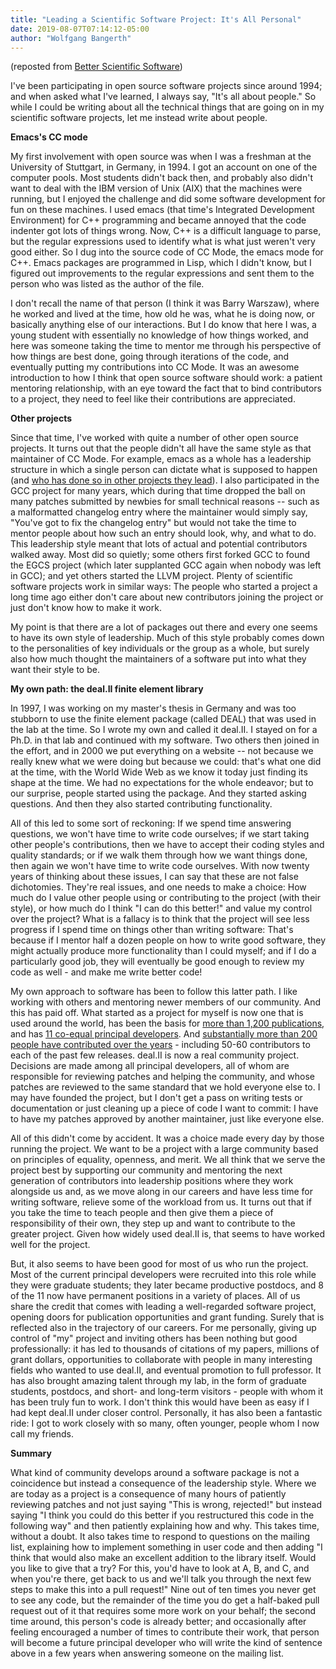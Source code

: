 ```yaml
---
title: "Leading a Scientific Software Project: It's All Personal"
date: 2019-08-07T07:14:12-05:00
author: "Wolfgang Bangerth"
---
```

(reposted from [Better Scientific Software](https://bssw.io/blog_posts/leading-a-scientific-software-project-it-s-all-personal))


I've been participating in open source software projects since around 1994; and when asked what I've learned, I always say, 
"It's all about people." So while I could be writing about all the technical things that are going on in my scientific software projects, 
let me instead write about people.

**Emacs's CC mode**

My first involvement with open source was when I was a freshman at the University of Stuttgart, in Germany, in 1994. I got an account on 
one of the computer pools. Most students didn't back then, and probably also didn't want to deal with the IBM version of Unix (AIX) 
that the machines were running, but I enjoyed the challenge and did some software development for fun on these machines. I used emacs 
(that time's Integrated Development Environment) for C++ programming and became annoyed that the code indenter got lots of things wrong. 
Now, C++ is a difficult language to parse, but the regular expressions used to identify what is what just weren't very good either. So I 
dug into the source code of CC Mode, the emacs mode for C++. Emacs packages are programmed in Lisp, which I didn't know, but I figured out 
improvements to the regular expressions and sent them to the person who was listed as the author of the file.

I don't recall the name of that person (I think it was Barry Warszaw), where he worked and lived at the time, how old he was, what he 
is doing now, or basically anything else of our interactions. But I do know that here I was, a young student with essentially no knowledge 
of how things worked, and here was someone taking the time to mentor me through his perspective of how things are best done, going 
through iterations of the code, and eventually putting my contributions into CC Mode. It was an awesome introduction to how I think that 
open source software should work: a patient mentoring relationship, with an eye toward the fact that to bind contributors to a project, 
they need to feel like their contributions are appreciated.

**Other projects**

Since that time, I've worked with quite a number of other open source projects. It turns out that the people didn't all have the 
same style as that maintainer of CC Mode. For example, emacs as a whole has a leadership structure in which a single person can 
dictate what is supposed to happen (and [who has done so in other projects they lead](https://lwn.net/Articles/753646/)). I also 
participated in the GCC project for many years, which during that time dropped the ball on many patches submitted by newbies for 
small technical reasons -- such as a malformatted changelog entry where the maintainer would simply say, "You've got to fix the 
changelog entry" but would not take the time to mentor people about how such an entry should look, why, and what to do. This 
leadership style meant that lots of actual and potential contributors walked away. Most did so quietly; some others first forked GCC 
to found the EGCS project (which later supplanted GCC again when nobody was left in GCC); and yet others started the LLVM project. 
Plenty of scientific software projects work in similar ways: The people who started a project a long time ago either don't care 
about new contributors joining the project or just don't know how to make it work.

My point is that there are a lot of packages out there and every one seems to have its own style of leadership. Much of this style 
probably comes down to the personalities of key individuals or the group as a whole, but surely also how much thought the maintainers 
of a software put into what they want their style to be.

**My own path: the deal.II finite element library**

In 1997, I was working on my master's thesis in Germany and was too stubborn to use the finite element package (called DEAL) that was 
used in the lab at the time. So I wrote my own and called it deal.II. I stayed on for a Ph.D. in that lab and continued with my 
software. Two others then joined in the effort, and in 2000 we put everything on a website -- not because we really knew what we were 
doing but because we could: that's what one did at the time, with the World Wide Web as we know it today just finding its shape at the 
time. We had no expectations for the whole endeavor; but to our surprise, people started using the package. And they started asking 
questions. And then they also started contributing functionality.

All of this led to some sort of reckoning: If we spend time answering questions, we won't have time to write code ourselves; if we 
start taking other people's contributions, then we have to accept their coding styles and quality standards; or if we walk them through 
how we want things done, then again we won't have time to write code ourselves. With now twenty years of thinking about these issues, 
I can say that these are not false dichotomies. They're real issues, and one needs to make a choice: How much do I value other people 
using or contributing to the project (with their style), or how much do I think "I can do this better!" and value my control over the 
project? What is a fallacy is to think that the project will see less progress if I spend time on things other than writing software: 
That's because if I mentor half a dozen people on how to write good software, they might actually produce more functionality than I 
could myself; and if I do a particularly good job, they will eventually be good enough to review my code as well - and make me write 
better code!

My own approach to software has been to follow this latter path. I like working with others and mentoring newer members of our community.
And this has paid off. What started as a project for myself is now one that is used around the world, has been the basis for [more than 
1,200 publications](https://dealii.org/publications.html), and has [11 co-equal principal developers](https://dealii.org/authors.html). 
And [substantially more than 200 people have contributed over the years](https://dealii.org/authors.html#author-list) - including 50-60 
contributors to each of the past few releases. deal.II is now a real community project. Decisions are made among all principal 
developers, all of whom are responsible for reviewing patches and helping the community, and whose patches are reviewed to the 
same standard that we hold everyone else to. I may have founded the project, but I don't get a pass on writing tests or documentation 
or just cleaning up a piece of code I want to commit: I have to have my patches approved by another maintainer, just like everyone else.

All of this didn't come by accident. It was a choice made every day by those running the project. We want to be a project with a large 
community based on principles of equality, openness, and merit. We all think that we serve the project best by supporting our 
community and mentoring the next generation of contributors into leadership positions where they work alongside us and, as we move 
along in our careers and have less time for writing software, relieve some of the workload from us. It turns out that if you take 
the time to teach people and then give them a piece of responsibility of their own, they step up and want to contribute to the 
greater project. Given how widely used deal.II is, that seems to have worked well for the project.

But, it also seems to have been good for most of us who run the project. Most of the current principal developers were recruited 
into this role while they were graduate students; they later became productive postdocs, and 8 of the 11 now have permanent positions 
in a variety of places. All of us share the credit that comes with leading a well-regarded software project, opening doors for 
publication opportunities and grant funding. Surely that is reflected also in the trajectory of our careers. For me personally, 
giving up control of "my" project and inviting others has been nothing but good professionally: it has led to thousands of citations 
of my papers, millions of grant dollars, opportunities to collaborate with people in many interesting fields who wanted to use deal.II, 
and eventual promotion to full professor. It has also brought amazing talent through my lab, in the form of graduate students, postdocs,
and short- and long-term visitors - people with whom it has been truly fun to work. I don't think this would have been as easy if I 
had kept deal.II under closer control. Personally, it has also been a fantastic ride: I got to work closely with so many, often younger, 
people whom I now call my friends.

**Summary**

What kind of community develops around a software package is not a coincidence but instead a consequence of the leadership style.
Where we are today as a project is a consequence of many hours of patiently reviewing patches and not just saying "This is wrong, 
rejected!" but instead saying "I think you could do this better if you restructured this code in the following way" and then 
patiently explaining how and why. This takes time, without a doubt. It also takes time to respond to questions on the mailing list, 
explaining how to implement something in user code and then adding "I think that would also make an excellent addition to the library 
itself. Would you like to give that a try? For this, you'd have to look at A, B, and C, and when you're there, get back to us and we'll 
talk you through the next few steps to make this into a pull request!" Nine out of ten times you never get to see any code, but the 
remainder of the time you do get a half-baked pull request out of it that requires some more work on your behalf; the second time 
around, this person's code is already better; and occasionally after feeling encouraged a number of times to contribute their work, 
that person will become a future principal developer who will write the kind of sentence above in a few years when answering someone 
on the mailing list.

